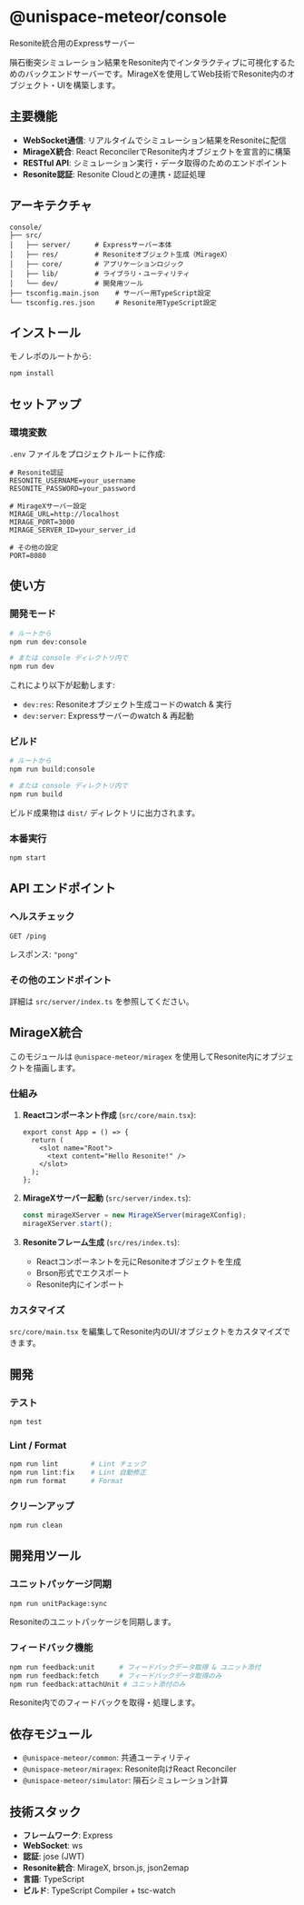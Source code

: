 # @unispace-meteor/console

Resonite統合用のExpressサーバー

隕石衝突シミュレーション結果をResonite内でインタラクティブに可視化するためのバックエンドサーバーです。MirageXを使用してWeb技術でResonite内のオブジェクト・UIを構築します。

## 主要機能

- **WebSocket通信**: リアルタイムでシミュレーション結果をResoniteに配信
- **MirageX統合**: React ReconcilerでResonite内オブジェクトを宣言的に構築
- **RESTful API**: シミュレーション実行・データ取得のためのエンドポイント
- **Resonite認証**: Resonite Cloudとの連携・認証処理

## アーキテクチャ

```
console/
├── src/
│   ├── server/      # Expressサーバー本体
│   ├── res/         # Resoniteオブジェクト生成（MirageX）
│   ├── core/        # アプリケーションロジック
│   ├── lib/         # ライブラリ・ユーティリティ
│   └── dev/         # 開発用ツール
├── tsconfig.main.json    # サーバー用TypeScript設定
└── tsconfig.res.json     # Resonite用TypeScript設定
```

## インストール

モノレポのルートから:

```bash
npm install
```

## セットアップ

### 環境変数

`.env` ファイルをプロジェクトルートに作成:

```env
# Resonite認証
RESONITE_USERNAME=your_username
RESONITE_PASSWORD=your_password

# MirageXサーバー設定
MIRAGE_URL=http://localhost
MIRAGE_PORT=3000
MIRAGE_SERVER_ID=your_server_id

# その他の設定
PORT=8080
```

## 使い方

### 開発モード

```bash
# ルートから
npm run dev:console

# または console ディレクトリ内で
npm run dev
```

これにより以下が起動します:
- `dev:res`: Resoniteオブジェクト生成コードのwatch & 実行
- `dev:server`: Expressサーバーのwatch & 再起動

### ビルド

```bash
# ルートから
npm run build:console

# または console ディレクトリ内で
npm run build
```

ビルド成果物は `dist/` ディレクトリに出力されます。

### 本番実行

```bash
npm start
```

## API エンドポイント

### ヘルスチェック

```
GET /ping
```

レスポンス: `"pong"`

### その他のエンドポイント

詳細は `src/server/index.ts` を参照してください。

## MirageX統合

このモジュールは `@unispace-meteor/miragex` を使用してResonite内にオブジェクトを描画します。

### 仕組み

1. **Reactコンポーネント作成** (`src/core/main.tsx`):
   ```tsx
   export const App = () => {
     return (
       <slot name="Root">
         <text content="Hello Resonite!" />
       </slot>
     );
   };
   ```

2. **MirageXサーバー起動** (`src/server/index.ts`):
   ```typescript
   const mirageXServer = new MirageXServer(mirageXConfig);
   mirageXServer.start();
   ```

3. **Resoniteフレーム生成** (`src/res/index.ts`):
   - Reactコンポーネントを元にResoniteオブジェクトを生成
   - Brson形式でエクスポート
   - Resonite内にインポート

### カスタマイズ

`src/core/main.tsx` を編集してResonite内のUI/オブジェクトをカスタマイズできます。

## 開発

### テスト

```bash
npm test
```

### Lint / Format

```bash
npm run lint        # Lint チェック
npm run lint:fix    # Lint 自動修正
npm run format      # Format
```

### クリーンアップ

```bash
npm run clean
```

## 開発用ツール

### ユニットパッケージ同期

```bash
npm run unitPackage:sync
```

Resoniteのユニットパッケージを同期します。

### フィードバック機能

```bash
npm run feedback:unit      # フィードバックデータ取得 & ユニット添付
npm run feedback:fetch     # フィードバックデータ取得のみ
npm run feedback:attachUnit # ユニット添付のみ
```

Resonite内でのフィードバックを取得・処理します。

## 依存モジュール

- `@unispace-meteor/common`: 共通ユーティリティ
- `@unispace-meteor/miragex`: Resonite向けReact Reconciler
- `@unispace-meteor/simulator`: 隕石シミュレーション計算

## 技術スタック

- **フレームワーク**: Express
- **WebSocket**: ws
- **認証**: jose (JWT)
- **Resonite統合**: MirageX, brson.js, json2emap
- **言語**: TypeScript
- **ビルド**: TypeScript Compiler + tsc-watch
